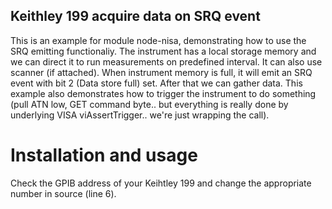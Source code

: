 
## Keithley 199 acquire data on SRQ event 
This is an example for module node-nisa, demonstrating how to use the SRQ emitting functionaliy. The instrument has a local storage memory and we can direct it to run measurements on predefined interval. It can also use scanner (if attached). When instrument memory is full, it will emit an SRQ event with bit 2 (Data store full) set. After that we can gather data. 
This example also demonstrates how to trigger the instrument to do something (pull ATN low, GET command byte.. but everything is really done by underlying VISA viAssertTrigger.. we're just wrapping the call).

# Installation and usage
Check the GPIB address of your Keihtley 199 and change the appropriate number in source (line 6). 